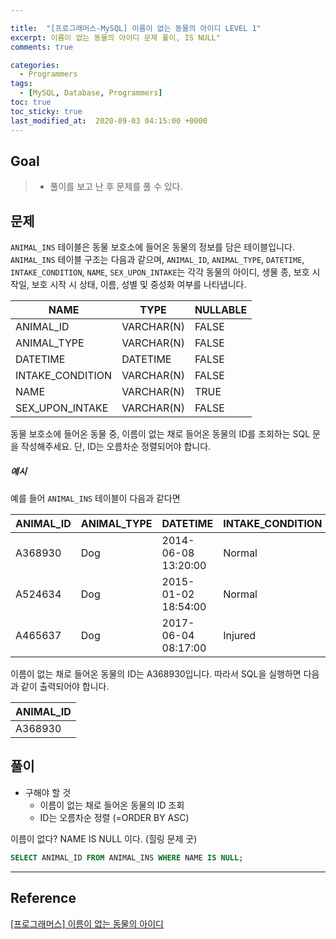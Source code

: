 ```yaml
---

title:  "[프로그래머스-MySQL] 이름이 없는 동물의 아이디 LEVEL 1"
excerpt: 이름이 없는 동물의 아이디 문제 풀이, IS NULL"
comments: true

categories:
  - Programmers
tags: 
  - [MySQL, Database, Programmers]
toc: true
toc_sticky: true
last_modified_at:  2020-09-03 04:15:00 +0000
---
```


## Goal

> - 풀이를 보고 난 후 문제를 풀 수 있다.

## 문제

`ANIMAL_INS` 테이블은 동물 보호소에 들어온 동물의 정보를 담은 테이블입니다. `ANIMAL_INS` 테이블 구조는 다음과 같으며, `ANIMAL_ID`, `ANIMAL_TYPE`, `DATETIME`, `INTAKE_CONDITION`, `NAME`, `SEX_UPON_INTAKE`는 각각 동물의 아이디, 생물 종, 보호 시작일, 보호 시작 시 상태, 이름, 성별 및 중성화 여부를 나타냅니다.

| NAME             | TYPE       | NULLABLE |
| ---------------- | ---------- | -------- |
| ANIMAL_ID        | VARCHAR(N) | FALSE    |
| ANIMAL_TYPE      | VARCHAR(N) | FALSE    |
| DATETIME         | DATETIME   | FALSE    |
| INTAKE_CONDITION | VARCHAR(N) | FALSE    |
| NAME             | VARCHAR(N) | TRUE     |
| SEX_UPON_INTAKE  | VARCHAR(N) | FALSE    |

동물 보호소에 들어온 동물 중, 이름이 없는 채로 들어온 동물의 ID를 조회하는 SQL 문을 작성해주세요. 단, ID는 오름차순 정렬되어야 합니다.

##### 예시

예를 들어 `ANIMAL_INS` 테이블이 다음과 같다면

| ANIMAL_ID | ANIMAL_TYPE | DATETIME            | INTAKE_CONDITION | NAME       | SEX_UPON_INTAKE |
| --------- | ----------- | ------------------- | ---------------- | ---------- | --------------- |
| A368930   | Dog         | 2014-06-08 13:20:00 | Normal           | NULL       | Spayed Female   |
| A524634   | Dog         | 2015-01-02 18:54:00 | Normal           | *Belle     | Intact Female   |
| A465637   | Dog         | 2017-06-04 08:17:00 | Injured          | *Commander | Neutered Male   |

이름이 없는 채로 들어온 동물의 ID는 A368930입니다. 따라서 SQL을 실행하면 다음과 같이 출력되어야 합니다.

| ANIMAL_ID |
| --------- |
| A368930   |



## 풀이

- 구해야 할 것  
  -  이름이 없는 채로 들어온 동물의 ID 조회
  -  ID는 오름차순 정렬 (=ORDER BY ASC)



이름이 없다? NAME IS NULL 이다. (힐링 문제 굿)

```sql
SELECT ANIMAL_ID FROM ANIMAL_INS WHERE NAME IS NULL;
```

---

## Reference

[[프로그래머스] 이름이 없는 동물의 아이디](https://programmers.co.kr/learn/courses/30/lessons/59039)

